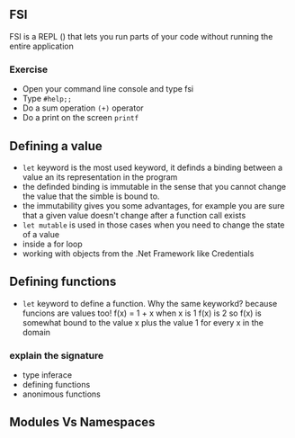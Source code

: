 ## FSI
FSI is a REPL () that lets you run parts of your code without running the entire application

### Exercise 
* Open your command line console and type fsi
* Type `#help;;`
* Do a sum operation
  `(+)` operator
* Do a print on the screen
  `printf`

## Defining a value
* `let` keyword is the most used keyword, it definds a binding between a value an its representation in the program
 * the definded binding is immutable in the sense that you cannot change the value that the simble is bound to. 
 * the immutability gives you some advantages, for example you are sure that a given value doesn't change after a function call exists
* `let mutable` is used in those cases when you need to change the state of a value
 * inside a for loop
 * working with objects from the .Net Framework like Credentials

## Defining functions
* `let` keyword to define a function. Why the same keyworkd? because funcions are values too!
  f(x) = 1 + x when x is 1 f(x) is 2 so f(x) is somewhat bound to the value x plus the value 1 for every x in the domain
  
### explain the signature
 - type inferace
- defining functions
 - anonimous functions

## Modules Vs Namespaces